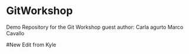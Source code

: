 # GitWorkshop
Demo Repository for the Git Workshop
guest author: Carla agurto
Marco Cavallo


#New Edit from Kyle